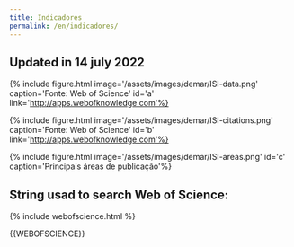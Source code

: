 ```yaml
---
title: Indicadores
permalink: /en/indicadores/
---
```


## Updated in 14 july 2022

{% include figure.html image='/assets/images/demar/ISI-data.png' caption='Fonte: Web of Science' id='a' link='http://apps.webofknowledge.com'%}

{% include figure.html image='/assets/images/demar/ISI-citations.png' caption='Fonte: Web of Science' id='b' link='http://apps.webofknowledge.com'%}

{% include figure.html image='/assets/images/demar/ISI-areas.png' id='c' caption='Principais áreas de publicação'%}

## String usad to search Web of Science:

{% include webofscience.html %}

<div class="card">
  <div class="card-body">
    {{WEBOFSCIENCE}}
  </div>
</div>
